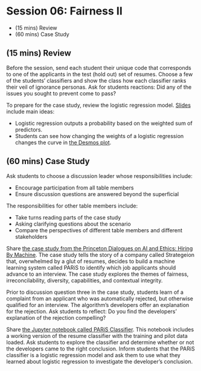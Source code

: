 # Session 06: Fairness II

- (15 mins) Review
- (60 mins) Case Study

## (15 mins) Review

Before the session, send each student their unique code that corresponds to one of the applicants in the test (hold out) set of resumes. Choose a few of the students’ classifiers and show the class how each classifier ranks their veil of ignorance personas. Ask for students reactions: Did any of the issues you sought to prevent come to pass?

To prepare for the case study, review the logistic regression model. [Slides](https://docs.google.com/presentation/d/18YLnUL4r4q-bp9l8a9VynJb7gf0wXnyN8wnhBLyjTsg/edit#slide=id.g4c29fe321c_0_15) include main ideas:

- Logistic regression outputs a probability based on the weighted sum of predictors.
- Students can see how changing the weights of a logistic regression changes the curve in [the Desmos plot](https://www.desmos.com/calculator/bpmf2dzwbc).

## (60 mins) Case Study

Ask students to choose a discussion leader whose responsibilities include:

- Encourage participation from all table members
- Ensure discussion questions are answered beyond the superficial

The responsibilities for other table members include:

- Take turns reading parts of the case study
- Asking clarifying questions about the scenario
- Compare the perspectives of different table members and different stakeholders

Share [the case study from the Princeton Dialogues on AI and Ethics: Hiring By Machine](https://aiethics.princeton.edu/wp-content/uploads/sites/587/2018/12/Princeton-AI-Ethics-Case-Study-5.pdf). The case study tells the story of a company called Strategeion that, overwhelmed by a glut of resumes, decides to build a machine learning system called PARiS to identify which job applicants should advance to an interview. The case study explores the themes of fairness, irreconcilability, diversity, capabilities, and contextual integrity.

Prior to discussion question three in the case study, students learn of a complaint from an applicant who was automatically rejected, but otherwise qualified for an interview. The algorithm’s developers offer an explanation for the rejection. Ask students to reflect: Do you find the developers’ explanation of the rejection compelling?

Share [the Jupyter notebook called PARiS Classifier](https://www.kaggle.com/vingkan/paris-classifier). This notebook includes a working version of the resume classifier with the training and pilot data loaded. Ask students to explore the classifier and determine whether or not the developers came to the right conclusion. Inform students that the PARiS classifier is a logistic regression model and ask them to use what they learned about logistic regression to investigate the developer’s conclusion.
